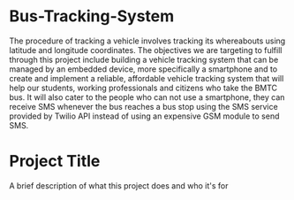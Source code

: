 # Bus-Tracking-System

The procedure of tracking a vehicle involves tracking its whereabouts using latitude and longitude coordinates. The objectives we are targeting to fulfill through this project include building a vehicle tracking system that can be managed by an embedded device, more specifically a smartphone and to create and implement a reliable, affordable vehicle tracking system that will help our students, working professionals and citizens who take the BMTC bus. It will also cater to the people who can not use a smartphone, they can receive SMS whenever the bus reaches a bus stop using the SMS service provided by Twilio API instead of using an expensive GSM module to send SMS.


# Project Title

A brief description of what this project does and who it's for


